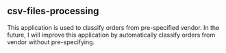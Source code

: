 ## csv-files-processing
This application is used to classify orders from pre-specified vendor. In the future, I will improve this application by automatically classify orders from vendor without pre-specifying.
